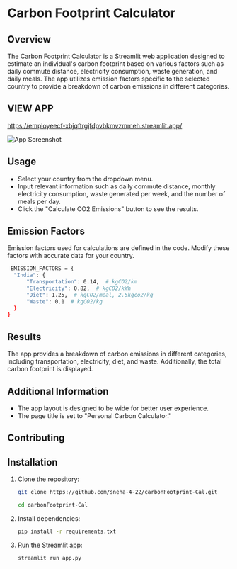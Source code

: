 

# Carbon Footprint Calculator


## Overview
The Carbon Footprint Calculator is a Streamlit web application designed to estimate an individual's carbon footprint based on various factors such as daily commute distance, electricity consumption, waste generation, and daily meals. The app utilizes emission factors specific to the selected country to provide a breakdown of carbon emissions in different categories.

## VIEW APP 

https://employeecf-xbjqftrgjfdpvbkmvzmmeh.streamlit.app/

![App Screenshot](https://github.com/sneha-4-22/carbonFootprint-Cal/assets/112711068/0f30a80e-cc3a-416a-bb35-dea5d01487a9)
## Usage
- Select your country from the dropdown menu.
- Input relevant information such as daily commute distance, monthly electricity consumption, waste generated per week, and the number of meals per day.
- Click the "Calculate CO2 Emissions" button to see the results.
  
## Emission Factors
Emission factors used for calculations are defined in the code. Modify these factors with accurate data for your country.
  ```bash
   EMISSION_FACTORS = {
    "India": {
        "Transportation": 0.14,  # kgCO2/km
        "Electricity": 0.82,  # kgCO2/kWh
        "Diet": 1.25,  # kgCO2/meal, 2.5kgco2/kg
        "Waste": 0.1  # kgCO2/kg
    }
}
   ```

## Results
The app provides a breakdown of carbon emissions in different categories, including transportation, electricity, diet, and waste. Additionally, the total carbon footprint is displayed.

## Additional Information
+ The app layout is designed to be wide for better user experience.
+ The page title is set to "Personal Carbon Calculator."

## Contributing
## Installation
1. Clone the repository:
   ```bash
   git clone https://github.com/sneha-4-22/carbonFootprint-Cal.git
   ```
   ```bash
   cd carbonFootprint-Cal
   ```
2. Install dependencies:
   ```bash
   pip install -r requirements.txt
   ```
3. Run the Streamlit app:
   ```bash
   streamlit run app.py
   ```
